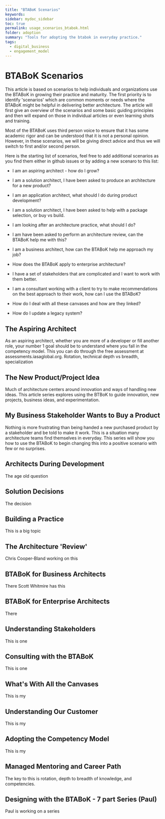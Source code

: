 ```yaml
---
title: "BTABoK Scenarios"
keywords: 
sidebar: mydoc_sidebar
toc: true
permalink: usage_scenarios_btabok.html
folder: adoption
summary: "Tools for adopting the btabok in everyday practice."
tags: 
  - digital_business
  - engagement_model
---
```


# BTABoK Scenarios

This article is based on scenarios to help individuals and organizations use the BTABoK in growing their practice and maturity. The first priority is to identify 'scenarios' which are common moments or needs where the BTABoK might be helpful in delivering better architecture. The article will first give an overview of the scenarios and some basic guiding principles and then will expand on those in individual articles or even learning shots and training. 

Most of the BTABoK uses third person voice to ensure that it has some academic rigor and can be understood that it is not a personal opinion. However, in these scenarios, we will be giving direct advice and thus we will switch to first and/or second person. 

Here is the starting list of scenarios,  feel free to add additional scenarios as you find them either in github issues or by adding a new scenaro to this list: 

- I am an aspiring architect - how do I grow?

- I am a solution architect, I have been asked to produce an architecture for a new product?

- I am an application architect, what should I do during product development?

- I am a solution architect, I have been asked to help with a package selection, or buy vs build.

- I am looking after an architecture practice, what should I do?

- I am have been asked to perform an architecture review, can the BTABoK help me with this?

- I am a business architect, how can the BTABoK help me approach my job?

- How does the BTABoK apply to enterprise architecture?

- I have a set of stakeholders that are complicated and I want to work with them better. 

- I am a consultant working with a client to try to make recommendations on the best approach to their work, how can I use the BTABoK?

- How do I deal with all these canvases and how are they linked?

- How do I update a legacy system?

## The Aspiring Architect

As an aspiring architect, whether you are more of a developer or fill another role, your number 1 goal should be to understand where you fall in the competency model. This you can do through the free assessment at assessments.iasaglobal.org.  Rotation, technical depth vs breadth, specialization

## The New Product/Project Idea

Much of architecture centers around innovation and ways of handling new ideas. This article series explores using the BTBoK to guide innovation, new projects, business ideas, and experimentation.  

## My Business Stakeholder Wants to Buy a Product

Nothing is more frustrating than being handed a new purchased product by a stakeholder and be told to make it work. This is a situation many architecture teams find themselves in everyday. This series will show you how to use the BTABoK to begin changing this into a positive scenario with few or no surprises. 

## Architects During Development

The age old question

## Solution Decisions

The decision

## Building a Practice

This is a big topic

## The Architecture 'Review'

Chris Cooper-Bland working on this

## BTABoK for Business Architects

There
Scott Whitmire has this

## BTABoK for Enterprise Architects

There

## Understanding Stakeholders

This is one

## Consulting with the BTABoK

This is one

## What's With All the Canvases

This is my 

## Understanding Our Customer

This is my

## Adopting the Competency Model

This is my

## Managed Mentoring and Career Path

The key to this is rotation, depth to breadth of knowledge, and competencies.

## Designing with the BTABoK - 7 part Series  (Paul)

Paul is working on a series 
